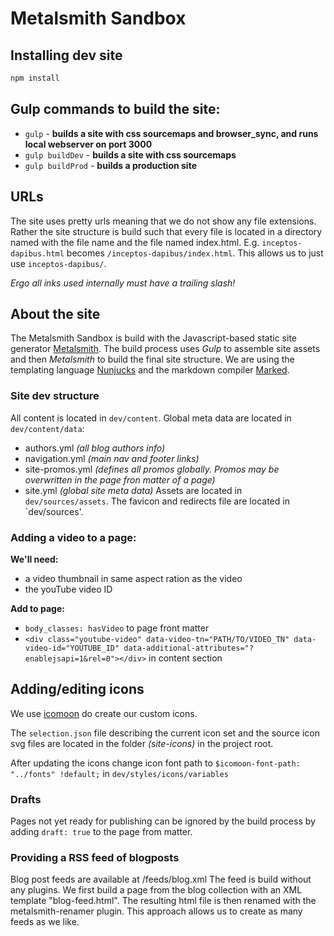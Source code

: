 # Metalsmith Sandbox

## Installing dev site
```bash
npm install
```

## Gulp commands to build the site:
- `gulp` - __builds a site with css sourcemaps and browser_sync, and runs local webserver on port 3000__
- `gulp buildDev` - __builds a site with css sourcemaps__
- `gulp buildProd` - __builds a production site__

## URLs
The site uses pretty urls meaning that we do not show any file extensions. Rather the site structure is build such that every file is located in a directory named with the file name and the file named index.html. E.g. `inceptos-dapibus.html` becomes `/inceptos-dapibus/index.html`. This allows us to just use `inceptos-dapibus/`.

*Ergo all inks used internally must have a trailing slash!*

## About the site
The Metalsmith Sandbox is build with the Javascript-based static site generator [Metalsmith](http://www.metalsmith.io/). The build process uses *Gulp* to assemble site assets and then *Metalsmith* to build the final site structure. We are using the templating language [Nunjucks](https://mozilla.github.io/nunjucks/) and the markdown compiler [Marked](https://github.com/chjj/marked).

### Site dev structure
All content is located in `dev/content`.
Global meta data are located in `dev/content/data`:
- authors.yml *(all blog authors info)*
- navigation.yml *(main nav and footer links)*
- site-promos.yml *(defines all promos globally. Promos may be overwritten in the page fron  matter of a page)*
- site.yml *(global site meta data)*
Assets are located in `dev/sources/assets`. The favicon and redirects file are located in `dev/sources'.


### Adding a video to a page:
**We'll need:**
 - a video thumbnail in same aspect ration as the video
 - the youTube video ID

**Add to page:**
- `body_classes: hasVideo` to page front matter
- `<div class="youtube-video" data-video-tn="PATH/TO/VIDEO_TN" data-video-id="YOUTUBE_ID" data-additional-attributes="?enablejsapi=1&rel=0"></div>` in content section


 ## Adding/editing icons
 We use [icomoon](https://icomoon.io/app) do create our custom icons.

 The `selection.json` file describing the current icon set and the source icon svg files are located in the folder *(site-icons)* in the project root.

 After updating the icons change icon font path to   `$icomoon-font-path: "../fonts" !default;`   in `dev/styles/icons/variables`

### Drafts
Pages not yet ready for publishing can be ignored by the build process by adding `draft: true` to the page from matter.


### Providing a RSS feed of blogposts
Blog post feeds are available at /feeds/blog.xml
The feed is build without any plugins. We first build a page from the blog collection with an XML template "blog-feed.html". The resulting html file is then renamed with the metalsmith-renamer plugin.
This approach allows us to create as many feeds as we like.